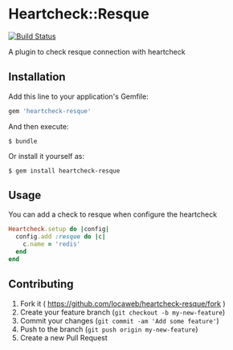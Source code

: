 # Heartcheck::Resque

[![Build Status](https://travis-ci.org/locaweb/heartcheck-resque.svg)](https://travis-ci.org/locaweb/heartcheck-resque)

A plugin to check resque connection with heartcheck

## Installation

Add this line to your application's Gemfile:

```ruby
gem 'heartcheck-resque'
```

And then execute:

    $ bundle

Or install it yourself as:

    $ gem install heartcheck-resque

## Usage

You can add a check to resque when configure the heartcheck

```ruby
Heartcheck.setup do |config|
  config.add :resque do |c|
    c.name = 'redis'
  end
end
```

## Contributing

1. Fork it ( https://github.com/locaweb/heartcheck-resque/fork )
2. Create your feature branch (`git checkout -b my-new-feature`)
3. Commit your changes (`git commit -am 'Add some feature'`)
4. Push to the branch (`git push origin my-new-feature`)
5. Create a new Pull Request

